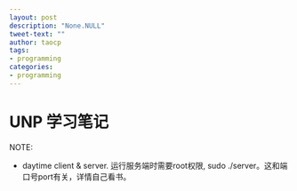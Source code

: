 ```yaml
---
layout: post
description: "None.NULL"
tweet-text: ""
author: taocp
tags:
- programming
categories:
- programming
---
```


UNP 学习笔记
========
NOTE:

  - daytime client & server. 运行服务端时需要root权限, sudo ./server。这和端口号port有关，详情自己看书。



